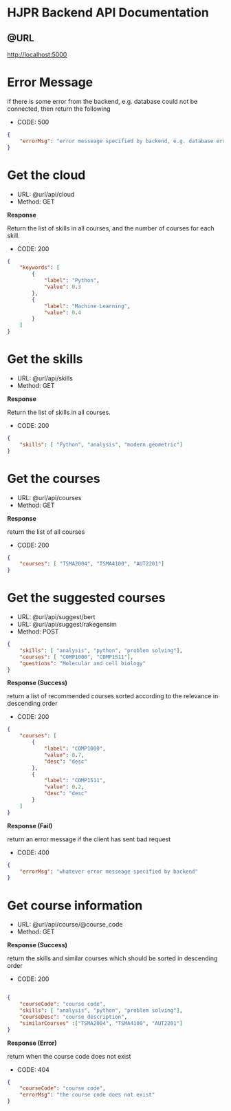 # HJPR Backend API Documentation

## @URL

[http://localhost:5000](http://localhost:5000)

# Error Message

if there is some error from the backend, e.g. database could not be connected, then return the following

- CODE: 500

```json
{
    "errorMsg": "error messeage specified by backend, e.g. database error"
}
```


# Get the cloud

- URL: @url/api/cloud
- Method: GET

**Response**

Return the list of skills in all courses, and the number of courses for each skill.

- CODE: 200

```json
{
    "keywords": [
        {
            "label": "Python",
            "value": 0.3
        },
        {
            "label": "Machine Learning",
            "value": 0.4
        }
    ]
}
```



# Get the skills

- URL: @url/api/skills
- Method: GET

**Response**

Return the list of skills in all courses.

- CODE: 200

```json
{
    "skills": [ "Python", "analysis", "modern geometric"]
}
```



# Get the courses

- URL: @url/api/courses
- Method: GET

**Response**

return the list of all courses

- CODE: 200

```json
{
    "courses": [ "TSMA2004", "TSMA4100", "AUT2201"]
}
```



# Get the suggested courses

- URL: @url/api/suggest/bert
- URL: @url/api/suggest/rakegensim
- Method: POST
```json
{
    "skills": [ "analysis", "python", "problem solving"],
    "courses": [ "COMP1000", "COMP1511"],
    "questions": "Molecular and cell biology"
}
```

**Response (Success)**

return a list of recommended courses sorted according to the relevance in descending order

- CODE: 200

```json
{
    "courses": [
        {
            "label": "COMP1000",
            "value": 0.7,
            "desc": "desc"
        },
        {
            "label": "COMP1511",
            "value": 0.2,
            "desc": "desc"
        }
    ]
}
```

**Response (Fail)**

return an error message if the client has sent bad request

- CODE: 400

```json
{
    "errorMsg": "whatever error messeage specified by backend"
}
```



# Get course information

- URL: @url/api/course/@course_code
- Method: GET

**Response (Success)**

return the skills and similar courses which should be sorted in descending order

- CODE: 200

```json

{
    "courseCode": "course code",
    "skills": [ "analysis", "python", "problem solving"],
    "courseDesc": "course description",
    "similarCourses" :["TSMA2004", "TSMA4100", "AUT2201"]
}
```

**Response (Error)**

return when the course code does not exist

- CODE: 404

```json
{   
    "courseCode": "course code",
    "errorMsg": "the course code does not exist"
}
```
